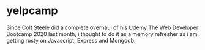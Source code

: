 # yelpcamp

Since Colt Steele did a complete overhaul of his Udemy The Web Developer Bootcamp 2020 last month, i thought to do it as a memory refresher as i am getting rusty on Javascript, Express and Mongodb.
